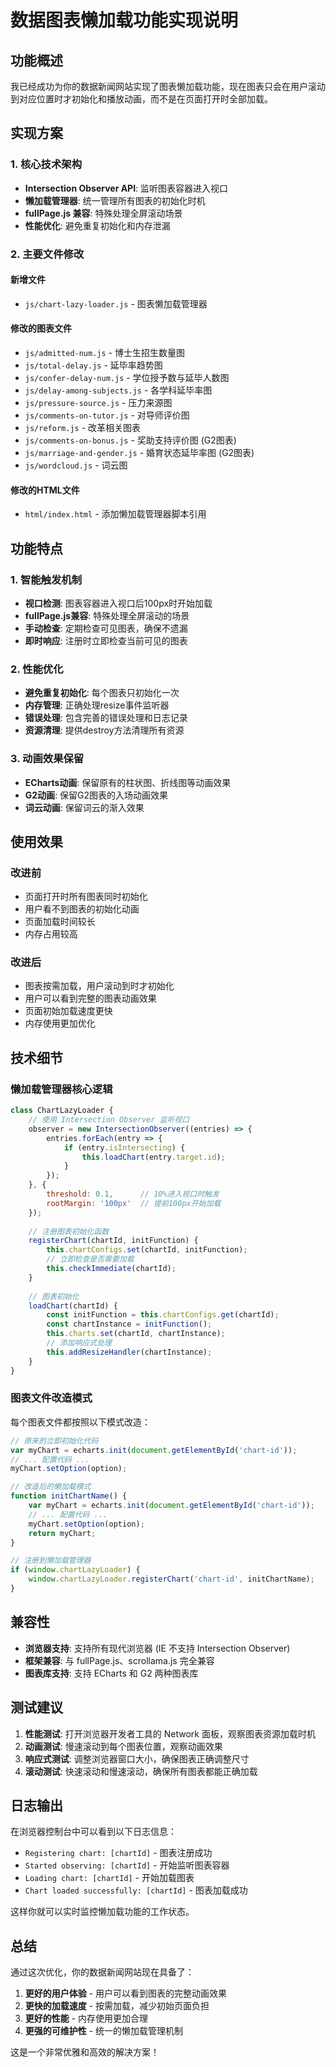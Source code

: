 # 数据图表懒加载功能实现说明

## 功能概述

我已经成功为你的数据新闻网站实现了图表懒加载功能，现在图表只会在用户滚动到对应位置时才初始化和播放动画，而不是在页面打开时全部加载。

## 实现方案

### 1. 核心技术架构

- **Intersection Observer API**: 监听图表容器进入视口
- **懒加载管理器**: 统一管理所有图表的初始化时机
- **fullPage.js 兼容**: 特殊处理全屏滚动场景
- **性能优化**: 避免重复初始化和内存泄漏

### 2. 主要文件修改

#### 新增文件
- `js/chart-lazy-loader.js` - 图表懒加载管理器

#### 修改的图表文件
- `js/admitted-num.js` - 博士生招生数量图
- `js/total-delay.js` - 延毕率趋势图  
- `js/confer-delay-num.js` - 学位授予数与延毕人数图
- `js/delay-among-subjects.js` - 各学科延毕率图
- `js/pressure-source.js` - 压力来源图
- `js/comments-on-tutor.js` - 对导师评价图
- `js/reform.js` - 改革相关图表
- `js/comments-on-bonus.js` - 奖助支持评价图 (G2图表)
- `js/marriage-and-gender.js` - 婚育状态延毕率图 (G2图表)
- `js/wordcloud.js` - 词云图

#### 修改的HTML文件
- `html/index.html` - 添加懒加载管理器脚本引用

## 功能特点

### 1. 智能触发机制
- **视口检测**: 图表容器进入视口后100px时开始加载
- **fullPage.js兼容**: 特殊处理全屏滚动的场景
- **手动检查**: 定期检查可见图表，确保不遗漏
- **即时响应**: 注册时立即检查当前可见的图表

### 2. 性能优化
- **避免重复初始化**: 每个图表只初始化一次
- **内存管理**: 正确处理resize事件监听器
- **错误处理**: 包含完善的错误处理和日志记录
- **资源清理**: 提供destroy方法清理所有资源

### 3. 动画效果保留
- **ECharts动画**: 保留原有的柱状图、折线图等动画效果
- **G2动画**: 保留G2图表的入场动画效果
- **词云动画**: 保留词云的渐入效果

## 使用效果

### 改进前
- 页面打开时所有图表同时初始化
- 用户看不到图表的初始化动画
- 页面加载时间较长
- 内存占用较高

### 改进后  
- 图表按需加载，用户滚动到时才初始化
- 用户可以看到完整的图表动画效果
- 页面初始加载速度更快
- 内存使用更加优化

## 技术细节

### 懒加载管理器核心逻辑

```javascript
class ChartLazyLoader {
    // 使用 Intersection Observer 监听视口
    observer = new IntersectionObserver((entries) => {
        entries.forEach(entry => {
            if (entry.isIntersecting) {
                this.loadChart(entry.target.id);
            }
        });
    }, {
        threshold: 0.1,      // 10%进入视口时触发
        rootMargin: '100px'  // 提前100px开始加载
    });
    
    // 注册图表初始化函数
    registerChart(chartId, initFunction) {
        this.chartConfigs.set(chartId, initFunction);
        // 立即检查是否需要加载
        this.checkImmediate(chartId);
    }
    
    // 图表初始化
    loadChart(chartId) {
        const initFunction = this.chartConfigs.get(chartId);
        const chartInstance = initFunction();
        this.charts.set(chartId, chartInstance);
        // 添加响应式处理
        this.addResizeHandler(chartInstance);
    }
}
```

### 图表文件改造模式

每个图表文件都按照以下模式改造：

```javascript
// 原来的立即初始化代码
var myChart = echarts.init(document.getElementById('chart-id'));
// ... 配置代码 ...
myChart.setOption(option);

// 改造后的懒加载模式
function initChartName() {
    var myChart = echarts.init(document.getElementById('chart-id'));
    // ... 配置代码 ...
    myChart.setOption(option);
    return myChart;
}

// 注册到懒加载管理器
if (window.chartLazyLoader) {
    window.chartLazyLoader.registerChart('chart-id', initChartName);
}
```

## 兼容性

- **浏览器支持**: 支持所有现代浏览器 (IE 不支持 Intersection Observer)
- **框架兼容**: 与 fullPage.js、scrollama.js 完全兼容
- **图表库支持**: 支持 ECharts 和 G2 两种图表库

## 测试建议

1. **性能测试**: 打开浏览器开发者工具的 Network 面板，观察图表资源加载时机
2. **动画测试**: 慢速滚动到每个图表位置，观察动画效果
3. **响应式测试**: 调整浏览器窗口大小，确保图表正确调整尺寸
4. **滚动测试**: 快速滚动和慢速滚动，确保所有图表都能正确加载

## 日志输出

在浏览器控制台中可以看到以下日志信息：
- `Registering chart: [chartId]` - 图表注册成功
- `Started observing: [chartId]` - 开始监听图表容器
- `Loading chart: [chartId]` - 开始加载图表
- `Chart loaded successfully: [chartId]` - 图表加载成功

这样你就可以实时监控懒加载功能的工作状态。

## 总结

通过这次优化，你的数据新闻网站现在具备了：
1. **更好的用户体验** - 用户可以看到图表的完整动画效果
2. **更快的加载速度** - 按需加载，减少初始页面负担  
3. **更好的性能** - 内存使用更加合理
4. **更强的可维护性** - 统一的懒加载管理机制

这是一个非常优雅和高效的解决方案！
